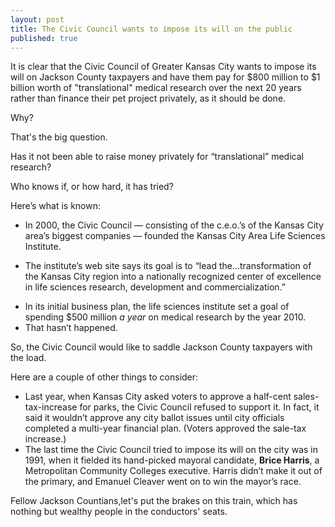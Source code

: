 ```yaml
---
layout: post
title: The Civic Council wants to impose its will on the public
published: true
---
```


It is clear that the Civic Council of Greater Kansas City wants to impose its will on Jackson County taxpayers and have them pay for $800 million to $1 billion worth of "translational" medical research over the next 20 years rather than finance their pet project privately, as it should be done. 

<p>Why?</p>  

<p>That's the big question.</p>

<p>Has it not been able to raise money privately for “translational” medical research?</p>

<p>Who knows if, or how hard, it has tried?</p>

<p>Here’s what is known:
<ul>
	<li>In 2000, the Civic Council — consisting of the c.e.o.’s of the Kansas City area’s biggest companies — founded the Kansas City Area Life Sciences Institute.</li>
</ul>
<ul>
	<li>The institute’s web site says its goal is to “lead the…transformation of the Kansas City region into a nationally recognized center of excellence in life sciences research, development and commercialization.”</li>
</ul>
<ul>
	<li>In its initial business plan, the life sciences institute set a goal of spending $500 million <em>a year</em> on medical research by the year 2010.</li>
	<li>That hasn’t happened.</li>
</ul>
So, the Civic Council would like to saddle Jackson County taxpayers with the load.</p>

Here are a couple of other things to consider:

<ul>
	<li>Last year, when Kansas City asked voters to approve a half-cent sales-tax-increase for parks, the Civic Council refused to support it. In fact, it said it wouldn’t approve any city ballot issues until city officials completed a multi-year financial plan. (Voters approved the sale-tax increase.)</li>
	<li>The last time the Civic Council tried to impose its will on the city was in 1991, when it fielded its hand-picked mayoral candidate, <strong>Brice Harris</strong>, a Metropolitan Community Colleges executive. Harris didn’t make it out of the primary, and Emanuel Cleaver went on to win the mayor’s race.</li>
</ul>

Fellow Jackson Countians,let's put the brakes on this train, which has nothing but wealthy people in the conductors' seats.
